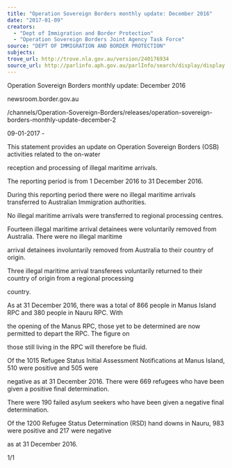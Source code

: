 ```yaml
---
title: "Operation Sovereign Borders monthly update: December 2016"
date: "2017-01-09"
creators:
  - "Dept of Immigration and Border Protection"
  - "Operation Sovereign Borders Joint Agency Task Force"
source: "DEPT OF IMMIGRATION AND BORDER PROTECTION"
subjects:
trove_url: http://trove.nla.gov.au/version/240176934
source_url: http://parlinfo.aph.gov.au/parlInfo/search/display/display.w3p;query=Id%3A%22media/pressrel/5036247%22
---
```


  Operation Sovereign Borders monthly update: December 2016 

 newsroom.border.gov.au



 /channels/Operation-Sovereign-Borders/releases/operation-sovereign-borders-monthly-update-december-2



 09-01-2017 -



 This statement provides an update on Operation Sovereign Borders (OSB) activities related to the on-water



 reception and processing of illegal maritime arrivals.



 The reporting period is from 1 December 2016 to 31 December 2016.



 During this reporting period there were no illegal maritime arrivals transferred to Australian Immigration authorities.



 No illegal maritime arrivals were transferred to regional processing centres.



 Fourteen illegal maritime arrival detainees were voluntarily removed from Australia. There were no illegal maritime



 arrival detainees involuntarily removed from Australia to their country of origin.



 Three illegal maritime arrival transferees voluntarily returned to their country of origin from a regional processing



 country.



 As at 31 December 2016, there was a total of 866 people in Manus Island RPC and 380 people in Nauru RPC. With



 the opening of the Manus RPC, those yet to be determined are now permitted to depart the RPC. The figure on



 those still living in the RPC will therefore be fluid.



 Of the 1015 Refugee Status Initial Assessment Notifications at Manus Island, 510 were positive and 505 were



 negative as at 31 December 2016. There were 669 refugees who have been given a positive final determination.



 There were 190 failed asylum seekers who have been given a negative final determination.



 Of the 1200 Refugee Status Determination (RSD) hand downs in Nauru, 983 were positive and 217 were negative



 as at 31 December 2016.



 1/1

